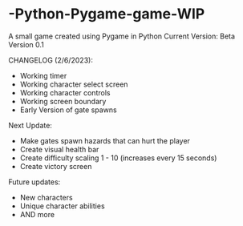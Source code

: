 # -Python-Pygame-game-WIP
A small game created using Pygame in Python
Current Version: Beta Version 0.1

CHANGELOG (2/6/2023):
- Working timer
- Working character select screen
- Working character controls
- Working screen boundary
- Early Version of gate spawns

Next Update:
- Make gates spawn hazards that can hurt the player
- Create visual health bar
- Create difficulty scaling 1 - 10 (increases every 15 seconds)
- Create victory screen

Future updates:
- New characters
- Unique character abilities
- AND more
